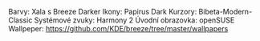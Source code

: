 Barvy: Xala s Breeze Darker
Ikony: Papirus Dark
Kurzory: Bibeta-Modern-Classic
Systémové zvuky: Harmony 2
Úvodní obrazovka: openSUSE
Wallpeper: https://github.com/KDE/breeze/tree/master/wallpapers